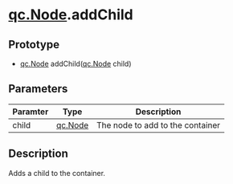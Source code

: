 # [qc.Node](CNode.md).addChild

## Prototype
* [qc.Node](CNode.md) addChild([qc.Node](CNode.md) child)

## Parameters
| Paramter | Type |  Description |
| --------- | --------- | --------- |
| child | [qc.Node](CNode.md) | The node to add to the container |

## Description
Adds a child to the container.
